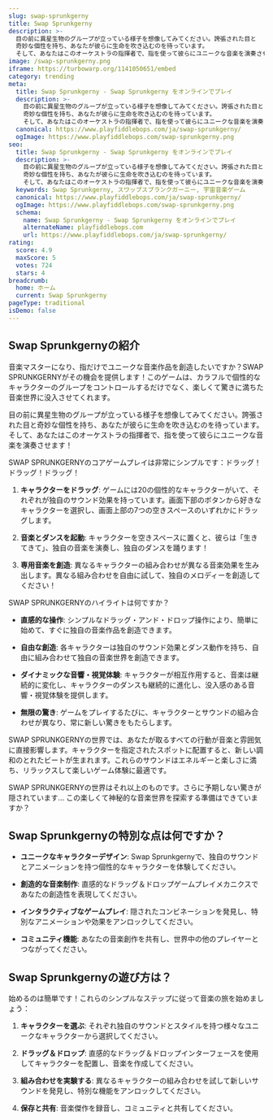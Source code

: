 ```yaml
---
slug: swap-sprunkgerny
title: Swap Sprunkgerny
description: >-
  目の前に異星生物のグループが立っている様子を想像してみてください。誇張された目と
  奇妙な個性を持ち、あなたが彼らに生命を吹き込むのを待っています。
  そして、あなたはこのオーケストラの指揮者で、指を使って彼らにユニークな音楽を演奏させます！
image: /swap-sprunkgerny.png
iframe: https://turbowarp.org/1141050651/embed
category: trending
meta:
  title: Swap Sprunkgerny - Swap Sprunkgerny をオンラインでプレイ
  description: >-
    目の前に異星生物のグループが立っている様子を想像してみてください。誇張された目と
    奇妙な個性を持ち、あなたが彼らに生命を吹き込むのを待っています。
    そして、あなたはこのオーケストラの指揮者で、指を使って彼らにユニークな音楽を演奏させます！
  canonical: https://www.playfiddlebops.com/ja/swap-sprunkgerny/
  ogImage: https://www.playfiddlebops.com/swap-sprunkgerny.png
seo:
  title: Swap Sprunkgerny - Swap Sprunkgerny をオンラインでプレイ
  description: >-
    目の前に異星生物のグループが立っている様子を想像してみてください。誇張された目と
    奇妙な個性を持ち、あなたが彼らに生命を吹き込むのを待っています。
    そして、あなたはこのオーケストラの指揮者で、指を使って彼らにユニークな音楽を演奏させます！
  keywords: Swap Sprunkgerny, スワップスプランクガーニー, 宇宙音楽ゲーム
  canonical: https://www.playfiddlebops.com/ja/swap-sprunkgerny/
  ogImage: https://www.playfiddlebops.com/swap-sprunkgerny.png
  schema:
    name: Swap Sprunkgerny - Swap Sprunkgerny をオンラインでプレイ
    alternateName: playfiddlebops.com
    url: https://www.playfiddlebops.com/ja/swap-sprunkgerny/
rating:
  score: 4.9
  maxScore: 5
  votes: 724
  stars: 4
breadcrumb:
  home: ホーム
  current: Swap Sprunkgerny
pageType: traditional
isDemo: false
---
```


## Swap Sprunkgernyの紹介

音楽マスターになり、指だけでユニークな音楽作品を創造したいですか？SWAP SPRUNKGERNYがその機会を提供します！このゲームは、カラフルで個性的なキャラクターのグループをコントロールするだけでなく、楽しくて驚きに満ちた音楽世界に没入させてくれます。

目の前に異星生物のグループが立っている様子を想像してみてください。誇張された目と奇妙な個性を持ち、あなたが彼らに生命を吹き込むのを待っています。そして、あなたはこのオーケストラの指揮者で、指を使って彼らにユニークな音楽を演奏させます！

SWAP SPRUNKGERNYのコアゲームプレイは非常にシンプルです：ドラッグ！ドラッグ！ドラッグ！

1. **キャラクターをドラッグ**: ゲームには20の個性的なキャラクターがいて、それぞれが独自のサウンド効果を持っています。画面下部のボタンから好きなキャラクターを選択し、画面上部の7つの空きスペースのいずれかにドラッグします。

2. **音楽とダンスを起動**: キャラクターを空きスペースに置くと、彼らは「生きてきて」、独自の音楽を演奏し、独自のダンスを踊ります！

3. **専用音楽を創造**: 異なるキャラクターの組み合わせが異なる音楽効果を生み出します。異なる組み合わせを自由に試して、独自のメロディーを創造してください！

SWAP SPRUNKGERNYのハイライトは何ですか？

- **直感的な操作**: シンプルなドラッグ・アンド・ドロップ操作により、簡単に始めて、すぐに独自の音楽作品を創造できます。

- **自由な創造**: 各キャラクターは独自のサウンド効果とダンス動作を持ち、自由に組み合わせて独自の音楽世界を創造できます。

- **ダイナミックな音響・視覚体験**: キャラクターが相互作用すると、音楽は継続的に変化し、キャラクターのダンスも継続的に進化し、没入感のある音響・視覚体験を提供します。

- **無限の驚き**: ゲームをプレイするたびに、キャラクターとサウンドの組み合わせが異なり、常に新しい驚きをもたらします。

SWAP SPRUNKGERNYの世界では、あなたが取るすべての行動が音楽と雰囲気に直接影響します。キャラクターを指定されたスポットに配置すると、新しい調和のとれたビートが生まれます。これらのサウンドはエネルギーと楽しさに満ち、リラックスして楽しいゲーム体験に最適です。

SWAP SPRUNKGERNYの世界はそれ以上のものです。さらに予期しない驚きが隠されています... この楽しくて神秘的な音楽世界を探索する準備はできていますか？

## Swap Sprunkgernyの特別な点は何ですか？

- **ユニークなキャラクターデザイン**: Swap Sprunkgernyで、独自のサウンドとアニメーションを持つ個性的なキャラクターを体験してください。

- **創造的な音楽制作**: 直感的なドラッグ＆ドロップゲームプレイメカニクスであなたの創造性を表現してください。

- **インタラクティブなゲームプレイ**: 隠されたコンビネーションを発見し、特別なアニメーションや効果をアンロックしてください。

- **コミュニティ機能**: あなたの音楽創作を共有し、世界中の他のプレイヤーとつながってください。

## Swap Sprunkgernyの遊び方は？

始めるのは簡単です！これらのシンプルなステップに従って音楽の旅を始めましょう：

1. **キャラクターを選ぶ**: それぞれ独自のサウンドとスタイルを持つ様々なユニークなキャラクターから選択してください。

2. **ドラッグ＆ドロップ**: 直感的なドラッグ＆ドロップインターフェースを使用してキャラクターを配置し、音楽を作成してください。

3. **組み合わせを実験する**: 異なるキャラクターの組み合わせを試して新しいサウンドを発見し、特別な機能をアンロックしてください。

4. **保存と共有**: 音楽傑作を録音し、コミュニティと共有してください。